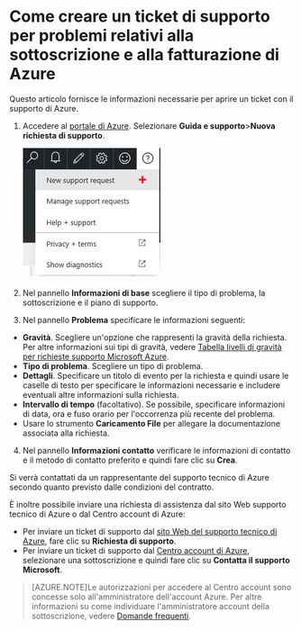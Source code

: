<properties
	pageTitle="Come creare un ticket di supporto per problemi relativi alla sottoscrizione e alla fatturazione di Azure | Microsoft Azure"
	description="Descrive come creare un ticket di supporto per problemi relativi alla sottoscrizione e alla fatturazione di Azure"
	services=""
	documentationCenter=""
	authors="genlin"
	manager="mbaldwin"
	editor=""
	tags="billing"
	/>

<tags
	ms.service="billing"
	ms.workload="na"
	ms.tgt_pltfrm="na"
	ms.devlang="na"
	ms.topic="article"
	ms.date="08/24/2016"
	ms.author="genli"/>

# Come creare un ticket di supporto per problemi relativi alla sottoscrizione e alla fatturazione di Azure
Questo articolo fornisce le informazioni necessarie per aprire un ticket con il supporto di Azure.

1. Accedere al [portale di Azure](https://portal.azure.com/). Selezionare **Guida e supporto**>**Nuova richiesta di supporto**.

	![helpandsupportbutton](./media/billing-how-to-create-billing-support-ticket/helpandsupport.png)
2. Nel pannello **Informazioni di base** scegliere il tipo di problema, la sottoscrizione e il piano di supporto.
3. Nel pannello **Problema** specificare le informazioni seguenti:

 * **Gravità**. Scegliere un'opzione che rappresenti la gravità della richiesta. Per altre informazioni sui tipi di gravità, vedere [Tabella livelli di gravità per richieste supporto Microsoft Azure](http://support.microsoft.com/gp/AzureSevDetails).
 * **Tipo di problema**. Scegliere un tipo di problema.
 * **Dettagli**. Specificare un titolo di evento per la richiesta e quindi usare le caselle di testo per specificare le informazioni necessarie e includere eventuali altre informazioni sulla richiesta.
 * **Intervallo di tempo** (facoltativo). Se possibile, specificare informazioni di data, ora e fuso orario per l'occorrenza più recente del problema.
 * Usare lo strumento **Caricamento File** per allegare la documentazione associata alla richiesta.
4. Nel pannello **Informazioni contatto** verificare le informazioni di contatto e il metodo di contatto preferito e quindi fare clic su **Crea**.

Si verrà contattati da un rappresentante del supporto tecnico di Azure secondo quanto previsto dalle condizioni del contratto.

È inoltre possibile inviare una richiesta di assistenza dal sito Web supporto tecnico di Azure o dal Centro account di Azure:

 * Per inviare un ticket di supporto dal [sito Web del supporto tecnico di Azure](https://azure.microsoft.com/support/options/), fare clic su **Richiesta di supporto**.
 * Per inviare un ticket di supporto dal [Centro account di Azure](https://account.windowsazure.com/Subscriptions), selezionare una sottoscrizione e quindi fare clic su **Contatta il supporto Microsoft**.

 >[AZURE.NOTE]Le autorizzazioni per accedere al Centro account sono concesse solo all'amministratore dell'account Azure. Per altre informazioni su come individuare l'amministratore account della sottoscrizione, vedere [Domande frequenti](billing-subscription-transfer.md#faq).

<!---HONumber=AcomDC_0824_2016-->